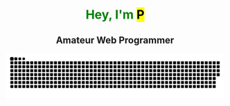 <div align="center">
  <h1 align="center" style="color:green">Hey, I'm <mark>P</mark></h1>
  <h2 align="center">Amateur Web Programmer</h2>

<div align="center">
  <picture>
    <source media="(prefers-color-scheme: dark)" srcset="https://github.com/phuongphat1088/phuongphat1088/blob/output/grid-snake-dark.svg" />
    <source media="(prefers-color-scheme: light)" srcset="https://github.com/phuongphat1088/phuongphat1088/blob/output/grid-snake.svg" />
    <img alt="github-snake" src="https://github.com/phuongphat1088/phuongphat1088/blob/output/grid-snake-dark.svg" />
  </picture>
</div>
